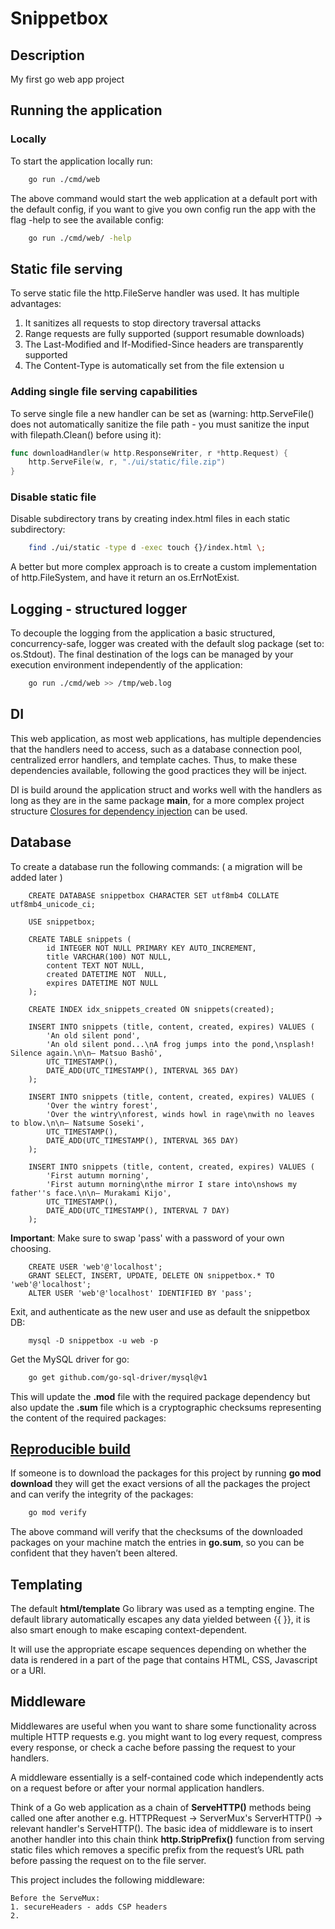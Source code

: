 # Snippetbox


## Description
My first go web app project

## Running the application

### Locally
To start the application locally run: 

```sh
    go run ./cmd/web
```

The above command would start the web application at a default port with the default config, if you want to give you own config run the app with the flag -help to see the available config:

```sh 
    go run ./cmd/web/ -help
```

## Static file serving

To serve static file the http.FileServe handler was used. It has multiple advantages:

1. It sanitizes all requests to stop directory traversal attacks
2. Range requests are fully supported (support resumable downloads)
3. The Last-Modified and If-Modified-Since headers are transparently supported
4. The Content-Type is automatically set from the file extension u

### Adding single file serving capabilities 

To serve single file a new handler can be set as (warning: http.ServeFile() does not automatically sanitize the file path - you must sanitize the input with filepath.Clean() before using it): 

```go
func downloadHandler(w http.ResponseWriter, r *http.Request) {
    http.ServeFile(w, r, "./ui/static/file.zip")
}
```

### Disable static file 

Disable subdirectory trans by creating index.html files in each static subdirectory:

```sh
    find ./ui/static -type d -exec touch {}/index.html \;
```

A better but more complex approach is to create a custom implementation of http.FileSystem, and have it return an os.ErrNotExist. 

## Logging - structured logger

To decouple the logging from the application a basic structured, concurrency-safe, logger was created with the default slog package (set to: os.Stdout). The final destination of the logs can be managed by your execution environment independently of the application: 

```sh 
    go run ./cmd/web >> /tmp/web.log
```

## DI

This web application, as most web applications, has multiple dependencies that the handlers need to access, such as a database connection pool, centralized error handlers, and template caches. Thus, to make these dependencies available, following the good practices they will be inject. 

DI is build around the application struct and works well with the handlers as long as they are in the same package **main**, for a more complex project structure [Closures for dependency injection](https://gist.github.com/alexedwards/5cd712192b4831058b21) can be used. 

## Database

To create a database run the following commands: ( a migration will be added later )

```mysql
    CREATE DATABASE snippetbox CHARACTER SET utf8mb4 COLLATE utf8mb4_unicode_ci;

    USE snippetbox;

    CREATE TABLE snippets (
        id INTEGER NOT NULL PRIMARY KEY AUTO_INCREMENT,
        title VARCHAR(100) NOT NULL,
        content TEXT NOT NULL,
        created DATETIME NOT  NULL,
        expires DATETIME NOT NULL
    );

    CREATE INDEX idx_snippets_created ON snippets(created);
    
    INSERT INTO snippets (title, content, created, expires) VALUES (
        'An old silent pond',
        'An old silent pond...\nA frog jumps into the pond,\nsplash! Silence again.\n\n– Matsuo Bashō',
        UTC_TIMESTAMP(),
        DATE_ADD(UTC_TIMESTAMP(), INTERVAL 365 DAY)
    );

    INSERT INTO snippets (title, content, created, expires) VALUES (
        'Over the wintry forest',
        'Over the wintry\nforest, winds howl in rage\nwith no leaves to blow.\n\n– Natsume Soseki',
        UTC_TIMESTAMP(),
        DATE_ADD(UTC_TIMESTAMP(), INTERVAL 365 DAY)
    );

    INSERT INTO snippets (title, content, created, expires) VALUES (
        'First autumn morning',
        'First autumn morning\nthe mirror I stare into\nshows my father''s face.\n\n– Murakami Kijo',
        UTC_TIMESTAMP(),
        DATE_ADD(UTC_TIMESTAMP(), INTERVAL 7 DAY)
    );

```

**Important**: Make sure to swap 'pass' with a password of your own choosing.

```mysql
    CREATE USER 'web'@'localhost';
    GRANT SELECT, INSERT, UPDATE, DELETE ON snippetbox.* TO 'web'@'localhost';
    ALTER USER 'web'@'localhost' IDENTIFIED BY 'pass';
```

Exit, and authenticate as the new user and use as default the snippetbox DB:

```mysql
    mysql -D snippetbox -u web -p
```
Get the MySQL driver for go:

```sh
    go get github.com/go-sql-driver/mysql@v1
```

This will update the **.mod** file with the required package dependency but also update the **.sum** file which is a cryptographic checksums representing the content of the required packages:

## [Reproducible build](https://en.wikipedia.org/wiki/Reproducible_builds)

If someone is to download the packages for this project by running **go mod download** they will get the exact versions of all the packages the project and can verify the integrity of the packages:

```sh
    go mod verify
```

The above command will verify that the checksums of the downloaded packages on your machine match the entries in **go.sum**, so you can be confident that they haven’t been altered.

## Templating 

The default **html/template** Go library was used as a tempting engine. The default library automatically escapes any data yielded between {{ }}, it is also smart enough to make escaping context-dependent.

It will use the appropriate escape sequences depending on whether the data is rendered in a part of the page that contains HTML, CSS, Javascript or a URI.


## Middleware 

Middlewares are useful when you want to share some functionality across multiple HTTP requests e.g. you might want to log every request, compress every response, or check a cache before passing the request to your handlers.

A middleware essentially is a self-contained code which independently acts on a request before or after your normal application handlers.

Think of a Go web application as a chain of **ServeHTTP()** methods being called
one after another e.g. HTTPRequest -> ServerMux's ServerHTTP() -> relevant handler's ServeHTTP(). The basic idea of middleware is to insert another handler into this chain think **http.StripPrefix()** function from serving static files which removes a specific prefix from the request’s URL path before passing the request on to the file server. 

This project includes the following middleware: 

    Before the ServeMux:
    1. secureHeaders - adds CSP headers
    2. 